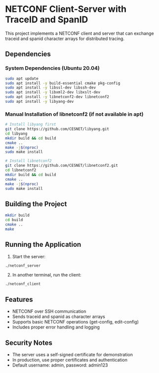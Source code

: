 # NETCONF Client-Server with TraceID and SpanID

This project implements a NETCONF client and server that can exchange traceid and spanid character arrays for distributed tracing.

## Dependencies

### System Dependencies (Ubuntu 20.04)
```bash
sudo apt update
sudo apt install -y build-essential cmake pkg-config
sudo apt install -y libssl-dev libssh-dev
sudo apt install -y libxml2-dev libxslt-dev
sudo apt install -y libnetconf2-dev libnetconf2
sudo apt install -y libyang-dev
```

### Manual Installation of libnetconf2 (if not available in apt)
```bash
# Install libyang first
git clone https://github.com/CESNET/libyang.git
cd libyang
mkdir build && cd build
cmake ..
make -j$(nproc)
sudo make install

# Install libnetconf2
git clone https://github.com/CESNET/libnetconf2.git
cd libnetconf2
mkdir build && cd build
cmake ..
make -j$(nproc)
sudo make install
```

## Building the Project
```bash
mkdir build
cd build
cmake ..
make
```

## Running the Application

1. Start the server:
```bash
./netconf_server
```

2. In another terminal, run the client:
```bash
./netconf_client
```

## Features
- NETCONF over SSH communication
- Sends traceid and spanid as character arrays
- Supports basic NETCONF operations (get-config, edit-config)
- Includes proper error handling and logging

## Security Notes
- The server uses a self-signed certificate for demonstration
- In production, use proper certificates and authentication
- Default username: admin, password: admin123 